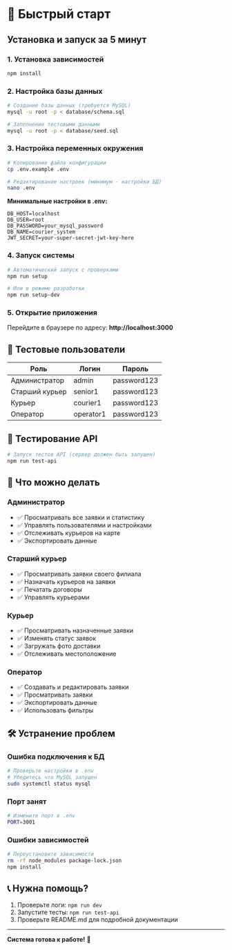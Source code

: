 # 🚀 Быстрый старт

## Установка и запуск за 5 минут

### 1. Установка зависимостей
```bash
npm install
```

### 2. Настройка базы данных
```bash
# Создание базы данных (требуется MySQL)
mysql -u root -p < database/schema.sql

# Заполнение тестовыми данными
mysql -u root -p < database/seed.sql
```

### 3. Настройка переменных окружения
```bash
# Копирование файла конфигурации
cp .env.example .env

# Редактирование настроек (минимум - настройки БД)
nano .env
```

**Минимальные настройки в .env:**
```env
DB_HOST=localhost
DB_USER=root
DB_PASSWORD=your_mysql_password
DB_NAME=courier_system
JWT_SECRET=your-super-secret-jwt-key-here
```

### 4. Запуск системы
```bash
# Автоматический запуск с проверками
npm run setup

# Или в режиме разработки
npm run setup-dev
```

### 5. Открытие приложения
Перейдите в браузере по адресу: **http://localhost:3000**

## 🔑 Тестовые пользователи

| Роль | Логин | Пароль |
|------|-------|--------|
| Администратор | admin | password123 |
| Старший курьер | senior1 | password123 |
| Курьер | courier1 | password123 |
| Оператор | operator1 | password123 |

## 🧪 Тестирование API

```bash
# Запуск тестов API (сервер должен быть запущен)
npm run test-api
```

## 📱 Что можно делать

### Администратор
- ✅ Просматривать все заявки и статистику
- ✅ Управлять пользователями и настройками
- ✅ Отслеживать курьеров на карте
- ✅ Экспортировать данные

### Старший курьер  
- ✅ Просматривать заявки своего филиала
- ✅ Назначать курьеров на заявки
- ✅ Печатать договоры
- ✅ Управлять курьерами

### Курьер
- ✅ Просматривать назначенные заявки
- ✅ Изменять статус заявок
- ✅ Загружать фото доставки
- ✅ Отслеживать местоположение

### Оператор
- ✅ Создавать и редактировать заявки
- ✅ Просматривать заявки
- ✅ Экспортировать данные
- ✅ Использовать фильтры

## 🛠 Устранение проблем

### Ошибка подключения к БД
```bash
# Проверьте настройки в .env
# Убедитесь что MySQL запущен
sudo systemctl status mysql
```

### Порт занят
```bash
# Измените порт в .env
PORT=3001
```

### Ошибки зависимостей
```bash
# Переустановите зависимости
rm -rf node_modules package-lock.json
npm install
```

## 📞 Нужна помощь?

1. Проверьте логи: `npm run dev`
2. Запустите тесты: `npm run test-api`
3. Проверьте README.md для подробной документации

---

**Система готова к работе!** 🎉